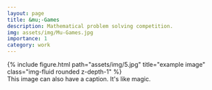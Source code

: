 ```yaml
---
layout: page
title: &mu;-Games
description: Mathematical problem solving competition.
img: assets/img/Mu-Games.jpg
importance: 1
category: work
---
```






<div class="row">
    <div class="col-sm mt-3 mt-md-0">
        {% include figure.html path="assets/img/5.jpg" title="example image" class="img-fluid rounded z-depth-1" %}
    </div>
</div>
<div class="caption">
    This image can also have a caption. It's like magic.
</div>






